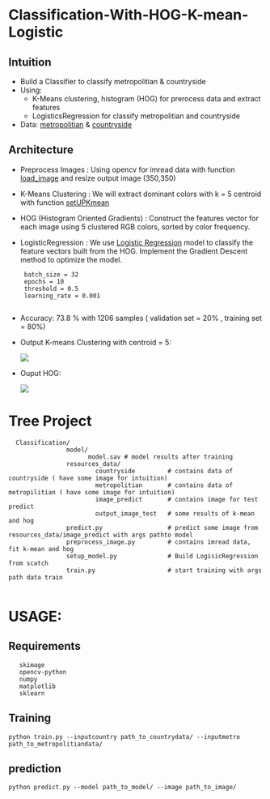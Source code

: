 # Classification-With-HOG-K-mean-Logistic

## Intuition
  - Build a Classifier to classify metropolitian & countryside
  - Using:
      - K-Means clustering, histogram (HOG) for prerocess data and extract features
      - LogisticsRegression for classify metropolitian and countryside
  - Data: [metropolitian](https://drive.google.com/open?id=1xjVkboqPbmeEnXPyN7D2tpNRxAOhdhEa) & [countryside](https://drive.google.com/open?id=1kJjjszN0nv5y2xfn3TWqVMJSu6aAa5K5)

## Architecture
  - Preprocess Images : Using opencv for imread data with function [load_image](https://github.com/minhhaui/Classification-With-HOG-K-mean-Logistic/blob/master/preprocess_image.py#L8) and resize output image (350,350)
  
  - K-Means Clustering : We will extract dominant colors with k = 5 centroid with function [setUPKmean](https://github.com/minhhaui/Classification-With-HOG-K-mean-Logistic/blob/master/preprocess_image.py#L35)
  
  - HOG (Histogram Oriented Gradients) : Construct the features vector for each image using 5 clustered RGB colors, sorted by color frequency.
  
  - LogisticRegression : We use [Logistic Regression](https://github.com/minhhaui/Classification-With-HOG-K-mean-Logistic/blob/master/setup_model.py#L6) model to classify the feature vectors built from the HOG.
    Implement the Gradient Descent method to optimize the model.
       ```
        batch_size = 32
        epochs = 10
        threshold = 0.5
        learning_rate = 0.001
        
       ````
  - Accuracy: 73.8 % with 1206 samples ( validation set = 20% , training set = 80%)
  - Output K-means Clustering with centroid = 5:
  
     <img src = "https://github.com/minhhaui/Classification-With-HOG-K-mean-Logistic/blob/master/resources_data/output_image_test/kmean.png">
     
   - Ouput HOG:  
   
     <img src = "https://github.com/minhhaui/Classification-With-HOG-K-mean-Logistic/blob/master/resources_data/output_image_test/hog.png">
     
  
# Tree Project
```
  Classification/
                model/
                      model.sav # model results after training
                resources_data/
                        countryside         # contains data of countryside ( have some image for intuition)
                        metropolitian       # contains data of metropilitian ( have some image for intuition)
                        image_predict       # contains image for test predict
                        output_image_test   # some results of k-mean and hog
                predict.py                  # predict some image from resources_data/image_predict with args pathto model
                preprocess_image.py         # contains imread data, fit k-mean and hog
                setup_model.py              # Build LogisicRegression from scatch
                train.py                    # start training with args path data train
                      
```

# USAGE:
## Requirements
   ```
      skimage
      opencv-python
      numpy
      matplotlib
      sklearn
   ```
## Training
  `python train.py --inputcountry path_to_countrydata/ --inputmetro path_to_metropolitiandata/`
## prediction
  `python predict.py --model path_to_model/ --image path_to_image/`
